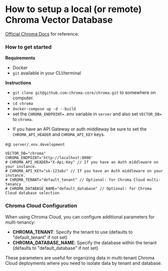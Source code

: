# How to setup a local (or remote) Chroma Vector Database

[Official Chroma Docs](https://docs.trychroma.com/guides#running-chroma-in-clientserver-mode) for reference.

### How to get started

**Requirements**

- Docker
- `git` available in your CLI/terminal

**Instructions**

- `git clone git@github.com:chroma-core/chroma.git` to somewhere on computer.
- `cd chroma`
- `docker-compose up -d --build`
- set the `CHROMA_ENDPOINT=` .env variable in `server` and also set `VECTOR_DB=` to `chroma`.

* If you have an API Gateway or auth middleway be sure to set the `CHROMA_API_HEADER` and `CHROMA_API_KEY` keys.

eg: `server/.env.development`

```
VECTOR_DB="chroma"
CHROMA_ENDPOINT='http://localhost:8000'
# CHROMA_API_HEADER="X-Api-Key" // If you have an Auth middleware on your instance.
# CHROMA_API_KEY="sk-123abc" // If you have an Auth middleware on your instance.
# CHROMA_TENANT="default_tenant" // Optional: for Chroma Cloud multi-tenancy
# CHROMA_DATABASE_NAME="default_database" // Optional: for Chroma Cloud database selection
```

### Chroma Cloud Configuration

When using Chroma Cloud, you can configure additional parameters for multi-tenancy:

- **CHROMA_TENANT**: Specify the tenant to use (defaults to "default_tenant" if not set)
- **CHROMA_DATABASE_NAME**: Specify the database within the tenant (defaults to "default_database" if not set)

These parameters are useful for organizing data in multi-tenant Chroma Cloud deployments where you need to isolate data by tenant and database.
